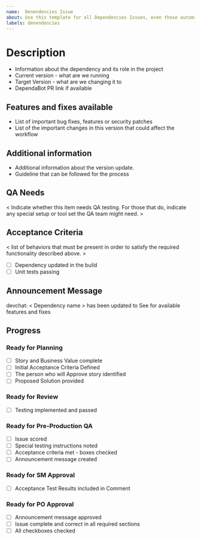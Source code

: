 ```yaml
---
name:  Denendencies Issue
about: Use this template for all Dependencies Issues, even those automatically generated
labels: denendencies
---
```


# Description
- Information about the dependency and its role in the project
- Current version - what are we running
- Target Version - what are we changing it to
- DependaBot PR link if available

## Features and fixes available
- List of important bug fixes, features or security patches
- List of the important changes in this version that could affect the workflow

## Additional information
- Additional information about the version update.
- Guideline that can be followed for the process

## QA Needs
< Indicate whether this item needs QA testing. For those that do, indicate any special setup or tool set the QA team might need. >

## Acceptance Criteria
< list of behaviors that must be present in order to satisfy the required functionality described above. >
- [ ] Dependency updated in the build
- [ ] Unit tests passing

## Announcement Message
devchat: < Dependency name > has been updated to <dependency target version> See <link to new features or this Issue > for available features and fixes

## Progress
### Ready for Planning
- [ ] Story and Business Value complete
- [ ] Initial Acceptance Criteria Defined
- [ ] The person who will Approve story identified
- [ ] Proposed Solution provided

### Ready for Review
- [ ] Testing implemented and passed

### Ready for Pre-Production QA
- [ ] Issue scored
- [ ] Special testing instructions noted
- [ ] Acceptance criteria met - boxes checked
- [ ] Announcement message created

### Ready for SM Approval
- [ ] Acceptance Test Results included in Comment

### Ready for PO Approval
- [ ] Announcement message approved
- [ ] Issue complete and correct in all required sections
- [ ] All checkboxes checked
